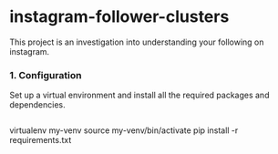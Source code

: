 # instagram-follower-clusters

This project is an investigation into understanding your following on instagram. 

### 1. Configuration 

Set up a virtual environment and install all the required packages and dependencies. 

> ``` 
virtualenv my-venv
source my-venv/bin/activate
pip install -r requirements.txt
```